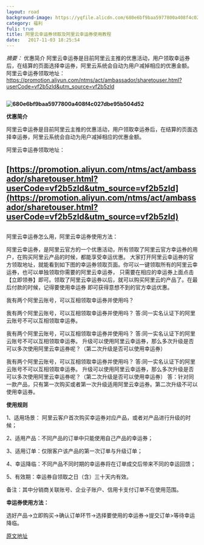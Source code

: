 ```yaml
---
layout: road
background-image: https://yqfile.alicdn.com/680e6bf9baa5977800a408f4c027dbe95b504d52.jpeg
category: 福利
fuli: true
title: 阿里云幸运券领取及阿里云幸运券使用教程
date:   2017-11-03 18:25:54
---
```


*摘要：* 优惠简介 阿里云幸运券是目前阿里云主推的优惠活动，用户领取幸运券后，在结算的页面选择幸运券，阿里云系统会自动为用户减掉相应的优惠金额。
 阿里云幸运券领取地址：  https://promotion.aliyun.com/ntms/act/ambassador/sharetouser.html?userCode=vf2b5zld&utm_source=vf2b5zld

##

**![680e6bf9baa5977800a408f4c027dbe95b504d52](https://yqfile.alicdn.com/680e6bf9baa5977800a408f4c027dbe95b504d52.jpeg)**

**优惠简介**

阿里云幸运券是目前阿里云主推的优惠活动，用户领取幸运券后，在结算的页面选择幸运券，阿里云系统会自动为用户减掉相应的优惠金额。

阿里云幸运券领取地址： 

## [https://promotion.aliyun.com/ntms/act/ambassador/sharetouser.html?userCode=vf2b5zld&utm_source=vf2b5zld](https://promotion.aliyun.com/ntms/act/ambassador/sharetouser.html?userCode=vf2b5zld&utm_source=vf2b5zld)

##

阿里云幸运券怎么用，阿里云幸运券使用方法：

阿里云幸运券，是阿里云官方的一个优惠活动，所有领取了阿里云官方幸运券的用户，在购买阿里云产品的时候，都能享受幸运优惠。
大家打开阿里云幸运券的官方领取地址，就能看到如下图的幸运券领取页面。你可以一键领取所有的阿里云幸运券，也可以单独领取你需要的阿里云幸运券，
只需要在相应的幸运券上面点击 【立即领券】即可。领取了阿里云幸运券以后，就可以购买阿里云的产品了。在最后付款的时候，记得要使用幸运券 即可获得意想不到的官方幸运优惠。

[](http://s6.sinaimg.cn/mw690/006QdQzXzy7fgrdTzCd05)

[](http://s13.sinaimg.cn/mw690/006QdQzXzy7fgreuucYac)

[](http://s16.sinaimg.cn/mw690/006QdQzXzy7fgreYWdN5f)

我有两个阿里云账号，可以互相领取幸运券并使用吗？

我有两个阿里云账号，可以互相领取幸运券并使用吗？
答:同一实名认证下的阿里云账号不可以互相领取幸运券。

我有两个阿里云账号，可以互相领取幸运券并使用吗？
答:同一实名认证下的阿里云账号不可以互相领取幸运券。
升级可以使用阿里云幸运券，那么多次升级是否可以多次使用阿里云幸运券呢？（第二次升级是否可以使用幸运券）

我有两个阿里云账号，可以互相领取幸运券并使用吗？
答:同一实名认证下的阿里云账号不可以互相领取幸运券。
升级可以使用阿里云幸运券，那么多次升级是否可以多次使用阿里云幸运券呢？（第二次升级是否可以使用幸运券）
答：针对同一款产品，只有第一次购买或者第一次升级适用阿里云幸运券。第二次升级不可以使用幸运券。

**使用规则**

1、适用场景： 阿里云客户首次购买幸运券对应产品，或者对产品进行升级的时候；

2、适用产品：不同产品的订单中只能使用自己产品的幸运券；

3、适用订单：仅限客户该产品的第一次订单与升级订单；

4、幸运降临：不同产品不同时期的幸运券将在订单成交后带来不同的幸运回馈；

5、有效期：幸运券自领取之日（含）三十天内有效。

备注：其中分销商关联账号、企业子账户、信用卡支付订单不在使用范围。

**幸运券使用方法：**

选好产品->立即购买->确认订单环节->选择要使用的幸运券->提交订单>等待幸运降临。

[原文地址](https://yq.aliyun.com/articles/228320?spm=5176.8067842.tagmain.136.jwuGYF)